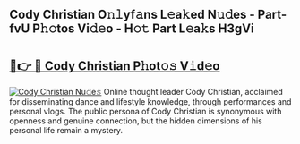 ## Cody Christian O𝚗𝚕yf𝚊ns L𝚎a𝚔ed N𝚞𝚍es - Part-fvU P𝚑𝚘tos Vi𝚍𝚎o - H𝚘𝚝 Part L𝚎a𝚔s H3gVi

# <h2><a href="http://kf40cf.oniu.top/?m=Cody+Christian">🔗👉 🔴 Cody Christian P𝚑ot𝚘𝚜 V𝚒d𝚎o</a></h2>

[![Cody Christian Nu𝚍e𝚜](https://i.imgur.com/0qMVB7G.gif)](http://kf40cf.oniu.top/?m=Cody+Christian)
Online thought leader Cody Christian, acclaimed for disseminating dance and lifestyle knowledge, through performances and personal vlogs. The public persona of Cody Christian is synonymous with openness and genuine connection, but the hidden dimensions of his personal life remain a mystery.  
